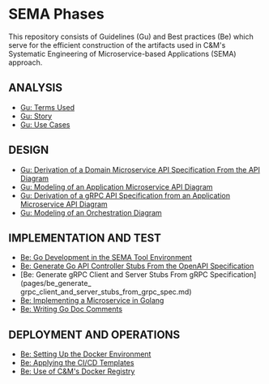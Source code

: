 # SEMA Phases
This repository consists of Guidelines (Gu) and Best practices (Be) which serve for the efficient construction of the artifacts used in C&M's Systematic Engineering of
Microservice-based Applications (SEMA) approach.

## ANALYSIS
- [Gu: Terms Used](pages/gu_terms_used.md)  
- [Gu: Story](pages/gu_story.md)
- [Gu: Use Cases](pages/gu_use_cases.md)

## DESIGN
- [Gu: Derivation of a Domain Microservice API Specification From the API Diagram](pages/gu_derivation_of_a_domain_microservice_api_specification_from_the_api_diagram.md) 
- [Gu: Modeling of an Application Microservice API Diagram](pages/gu_modeling_of_an_application_microservice_api_diagram.md) 
- [Gu: Derivation of a gRPC API Specification from an Application Microservice API Diagram](pages/gu_derivation_of_a_grpc_api_specification_from_an_application_microservice_api_diagram.md) 
- [Gu: Modeling of an Orchestration Diagram](pages/gu_modeling_of_an_orchestration_diagram.md) 

## IMPLEMENTATION AND TEST
- [Be: Go Development in the SEMA Tool Environment](pages/be_go_development_in_the_sema_tool_environment.md)
- [Be: Generate Go API Controller Stubs From the OpenAPI Specification](pages/be_generate_go_api_controller_stubs_from_the_openapi_specification.md)
- [Be:  Generate gRPC Client and Server Stubs From gRPC Specification](pages/be_generate_ grpc_client_and_server_stubs_from_grpc_spec.md)
- [Be: Implementing a Microservice in Golang](pages/be_implementing_a_microservice_in_golang.md)
- [Be: Writing Go Doc Comments](pages/be_writing_go_doc_comments.md)

## DEPLOYMENT AND OPERATIONS
- [Be: Setting Up the Docker Environment](pages/be_setting_up_the_docker_environment.md)
- [Be: Applying the CI/CD Templates](pages/be_applying_the_cicd_templates.md)
- [Be: Use of C&M's Docker Registry](pages/be_use_of_cms_docker_registry.md)
